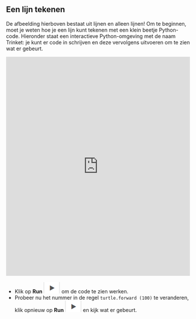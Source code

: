 ## Een lijn tekenen

De afbeelding hierboven bestaat uit lijnen en alleen lijnen! Om te beginnen, moet je weten hoe je een lijn kunt tekenen met een klein beetje Python-code. Hieronder staat een interactieve Python-omgeving met de naam Trinket: je kunt er code in schrijven en deze vervolgens uitvoeren om te zien wat er gebeurt. 

<iframe src="https://trinket.io/embed/python/0d2e8c2dac" width="100%" height="600" frameborder="0" marginwidth="0" marginheight="0" allowfullscreen></iframe> 

- Klik op **Run** ![arrow](images/arrow.png) om de code te zien werken.
- Probeer nu het nummer in de regel `turtle.forward (100)` te veranderen, klik opnieuw op **Run** ![arrow](images/arrow.png) en kijk wat er gebeurt.